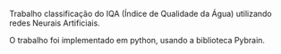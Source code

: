 Trabalho classificação do IQA (Índice de Qualidade da Água) utilizando redes Neurais Artificiais.

O trabalho foi implementado em python, usando a biblioteca Pybrain.

